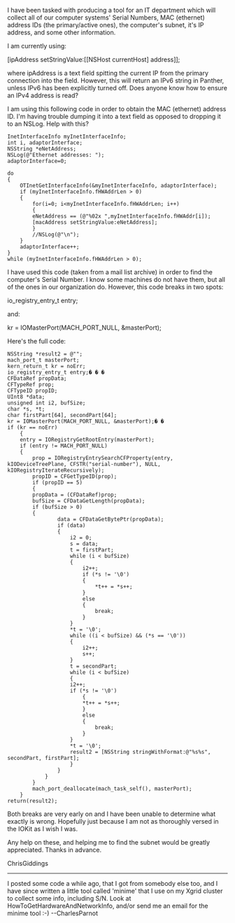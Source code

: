 I have been tasked with producing a tool for an IT department which will collect all of our computer systems' Serial Numbers, MAC (ethernet) address IDs (the primary/active ones), the computer's subnet, it's IP address, and some other information.

I am currently using: 

    
[ipAddress setStringValue:[[NSHost currentHost] address]]; 


where ipAddress is a text field spitting the current IP from the primary connection into the field.  However, this will return an IPv6 string in Panther, unless IPv6 has been explicitly turned off.  Does anyone know how to ensure an IPv4 address is read?

I am using this following code in order to obtain the MAC (ethernet) address ID.  I'm having trouble dumping it into a text field as opposed to dropping it to an NSLog.  Help with this?

    
    InetInterfaceInfo myInetInterfaceInfo;
    int i, adaptorInterface;
    NSString *eNetAddress;
    NSLog(@"Ethernet addresses: ");
    adaptorInterface=0;

    do
	{
	    OTInetGetInterfaceInfo(&myInetInterfaceInfo, adaptorInterface);
	    if (myInetInterfaceInfo.fHWAddrLen > 0) 
		{
		    for(i=0; i<myInetInterfaceInfo.fHWAddrLen; i++)
		    {
			eNetAddress == (@"%02x ",myInetInterfaceInfo.fHWAddr[i]);
			[macAddress setStringValue:eNetAddress];
		    }
		    //NSLog(@"\n");
		}
		adaptorInterface++;
	}
    while (myInetInterfaceInfo.fHWAddrLen > 0);


I have used this code (taken from a mail list archive) in order to find the computer's Serial Number.  I know some machines do not have them, but all of the ones in our organization do. However, this code breaks in two spots:

    
io_registry_entry_t entry;


and:

    
kr = IOMasterPort(MACH_PORT_NULL, &masterPort);


Here's the full code:

    
	NSString *result2 = @"";
	mach_port_t masterPort;
	kern_return_t kr = noErr;
	io_registry_entry_t entry;� � �
	CFDataRef propData;
	CFTypeRef prop;
	CFTypeID propID;
	UInt8 *data;
	unsigned int i2, bufSize;
	char *s, *t;
	char firstPart[64], secondPart[64];
	kr = IOMasterPort(MACH_PORT_NULL, &masterPort);� �
	if (kr == noErr)
	    {
		entry = IORegistryGetRootEntry(masterPort);
	    if (entry != MACH_PORT_NULL)
		{
		    prop = IORegistryEntrySearchCFProperty(entry, kIODeviceTreePlane, CFSTR("serial-number"), NULL, kIORegistryIterateRecursively);
		    propID = CFGetTypeID(prop);
		    if (propID == 5)
		    {
			propData = (CFDataRef)prop;
			bufSize = CFDataGetLength(propData);
			if (bufSize > 0)
			{
				    data = CFDataGetBytePtr(propData);
				    if (data)
				    {
					    i2 = 0;
					    s = data;
					    t = firstPart;
					    while (i < bufSize)
					    {
						    i2++;
						    if (*s != '\0')
						    {
							    *t++ = *s++;
						    } 
						    else 
						    {
							    break;
						    }
					    }
					    *t = '\0';
					    while ((i < bufSize) && (*s == '\0')) 
					    {
						    i2++;
						    s++;
					    }
					    t = secondPart;
					    while (i < bufSize)
					    {
						i2++;
						if (*s != '\0')
						    {
							*t++ = *s++;
						    }
						    else
						    {
							    break;
						    }
					    }
						*t = '\0';
						result2 = [NSString stringWithFormat:@"%s%s", secondPart, firstPart];
					    }
				    }
			    }
		    }
		    mach_port_deallocate(mach_task_self(), masterPort);
	    }
	return(result2);


Both breaks are very early on and I have been unable to determine what exactly is wrong.  Hopefully just because I am not as thoroughly versed in the IOKit as I wish I was.

Any help on these, and helping me to find the subnet would be greatly appreciated.  Thanks in advance.

ChrisGiddings

----

I posted some code a while ago, that I got from somebody else too, and I have since written a little tool called 'minime' that I use on my Xgrid cluster to collect some info, including S/N. Look at HowToGetHardwareAndNetworkInfo, and/or send me an email for the minime tool :-)
--CharlesParnot
